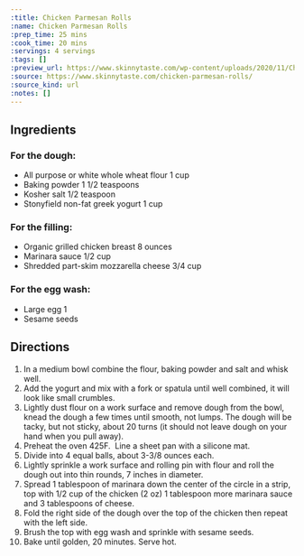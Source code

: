 ```yaml
---
:title: Chicken Parmesan Rolls
:name: Chicken Parmesan Rolls
:prep_time: 25 mins
:cook_time: 20 mins
:servings: 4 servings
:tags: []
:preview_url: https://www.skinnytaste.com/wp-content/uploads/2020/11/Chicken-Parm-Rolls-9.jpg
:source: https://www.skinnytaste.com/chicken-parmesan-rolls/
:source_kind: url
:notes: []
---
```


## Ingredients
### For the dough:
- All purpose or white whole wheat flour 1 cup
- Baking powder 1 1/2 teaspoons
- Kosher salt 1/2 teaspoon
- Stonyfield non-fat greek yogurt 1 cup

### For the filling:
- Organic grilled chicken breast 8 ounces
- Marinara sauce 1/2 cup
- Shredded part-skim mozzarella cheese 3/4 cup

### For the egg wash:
- Large egg 1
- Sesame seeds


## Directions
1. In a medium bowl combine the flour, baking powder and salt and whisk well.
2. Add the yogurt and mix with a fork or spatula until well combined, it will look like small crumbles.
3. Lightly dust flour on a work surface and remove dough from the bowl, knead the dough a few times until smooth, not lumps. The dough will be tacky, but not sticky, about 20 turns (it should not leave dough on your hand when you pull away).
4. Preheat the oven 425F.  Line a sheet pan with a silicone mat.
5. Divide into 4 equal balls, about 3-3/8 ounces each.
6. Lightly sprinkle a work surface and rolling pin with flour and roll the dough out into thin rounds, 7 inches in diameter.
7. Spread 1 tablespoon of marinara down the center of the circle in a strip, top with 1/2 cup of the chicken (2 oz) 1 tablespoon more marinara sauce and 3 tablespoons of cheese.
8. Fold the right side of the dough over the top of the chicken then repeat with the left side.
9. Brush the top with egg wash and sprinkle with sesame seeds.
10. Bake until golden, 20 minutes. Serve hot.
